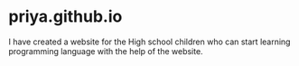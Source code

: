 # priya.github.io
I have created a website for the High school children who can start learning programming language with the help of the website. 
